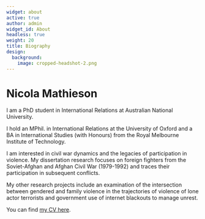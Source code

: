 ```yaml
---
widget: about
active: true
author: admin
widget_id: About
headless: true
weight: 20
title: Biography
design:
  background:
    image: cropped-headshot-2.png
---
```

# Nicola Mathieson

I am a PhD student in International Relations at Australian National University. 

I hold an MPhil. in International Relations at the University of Oxford and a BA in International Studies (with Honours) from the Royal Melbourne Institute of Technology. 

I am interested in civil war dynamics and the legacies of participation in violence. My dissertation research focuses on foreign fighters from the Soviet-Afghan and Afghan Civil War (1979-1992) and traces their participation in subsequent conflicts. 

My other research projects include an examination of the intersection between gendered and family violence in the trajectories of violence of lone actor terrorists and government use of internet blackouts to manage unrest. 

You can find [my CV here](https://tilmangraff.github.io/uploads/CV_Graff.pdf).